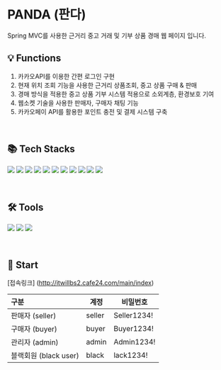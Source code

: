 # PANDA (판다)
Spring MVC를 사용한 근거리 중고 거래 및 기부 상품 경매 웹 페이지 입니다.

## 💡 Functions
1. 카카오API를 이용한 간편 로그인 구현
2. 현재 위치 조회 기능을 사용한 근거리 상품조회, 중고 상품 구매 & 판매
3. 경매 방식을 적용한 중고 상품 기부 시스템 적용으로 소외계층, 환경보호 기여
4. 웹소켓 기술을 사용한 판매자, 구매자 채팅 기능
5. 카카오페이 API를 활용한 포인트 충전 및 결제 시스템 구축

&nbsp;
## 📚 Tech Stacks

<img src="https://img.shields.io/badge/Java11-16A5F3?style=flat&logo=Java&logoColor=white"/> <img src="https://img.shields.io/badge/Spring MVC-6DB33F?style=flat&logo=Spring&logoColor=white"/> <img src="https://img.shields.io/badge/JavaScript-FDEE21?style=flat&logo=JavaScript&logoColor=black"/>
<img src="https://img.shields.io/badge/jQuery-0769AD?style=flat&logo=jQuery&logoColor=white"/> <img src="https://img.shields.io/badge/JSON-000000?style=flat&logo=JSON&logoColor=white"/> <img src="https://img.shields.io/badge/Ajax-23C8D2?style=flat&logo=Ajax&logoColor=white"/> <img src="https://img.shields.io/badge/HTML5-E34F26?style=flat&logo=HTML5&logoColor=white"/>  <img src="https://img.shields.io/badge/CSS3-1572B6?style=flat&logo=CSS3&logoColor=white"/> <img src="https://img.shields.io/badge/Bootstrap-7952B3?style=flat&logo=Bootstrap&logoColor=white"/>  <img src="https://img.shields.io/badge/MyBatis-F09D13?style=flat&logo=MyBatis&logoColor=white"/> <img src="https://img.shields.io/badge/MySQL-4479A1?style=flat&logo=MySQL&logoColor=white"/>

&nbsp;
## 🛠 Tools
<img src="https://img.shields.io/badge/STS-30B980?style=flat&logo=Eclipse IDE&logoColor=white"/>  <img src="https://img.shields.io/badge/Slack-4A154B?style=flat&logo=Slack&logoColor=white"/>  <img src="https://img.shields.io/badge/GitHub-181717?style=flat&logo=GitHub&logoColor=white"/>  

&nbsp;
## 🐼 Start  
[접속링크] (http://itwillbs2.cafe24.com/main/index)

|구분|계정|비밀번호|
|:---|---|---|
|판매자 (seller)| seller | Seller1234! | 
|구매자 (buyer)| buyer | Buyer1234! |
|관리자 (admin)| admin | Admin1234! |
|블랙회원 (black user)| black | lack1234! |


